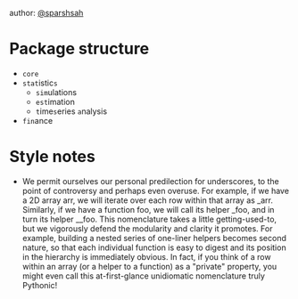 author: [@sparshsah](https://github.com/sparshsah)

# Package structure

* `core`
* `stat`istic`s`
    - `sim`ulations
    - `est`imation
    - `t`ime`s`eries `a`nalysis
* `fin`ance


# Style notes

* We permit ourselves our personal predilection for underscores, to the point of controversy and perhaps even overuse.
  For example, if we have a 2D array arr, we will iterate over each row within that array as _arr.
  Similarly, if we have a function foo, we will call its helper _foo, and in turn its helper __foo.
  This nomenclature takes a little getting-used-to, but we vigorously defend the modularity and clarity it promotes.
  For example, building a nested series of one-liner helpers becomes second nature, so that
  each individual function is easy to digest and its position in the hierarchy is immediately obvious.
  In fact, if you think of a row within an array (or a helper to a function) as a "private" property,
  you might even call this at-first-glance unidiomatic nomenclature truly Pythonic!
